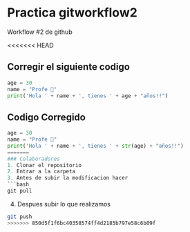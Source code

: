 # Practica gitworkflow2
Workflow #2 de github

<<<<<<< HEAD
## Corregir el siguiente codigo
```python
age = 30
name = "Profe 🎃"
print('Hola ' + name + ', tienes ' + age + "años!!")
```

## Codigo Corregido
```python
age = 30
name = "Profe 🎃"
print('Hola ' + name + ', tienes ' + str(age) + "años!!")
=======
### Colaboradores
1. Clonar el repositorio 
2. Entrar a la carpeta 
3. Antes de subir la modificacion hacer 
```bash
git pull
```
4. Despues subir lo que realizamos 
```bash
git push
>>>>>>> 850d5f1f6bc40358574ff4d2185b797e58c6b09f
```